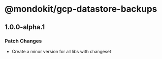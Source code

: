 # @mondokit/gcp-datastore-backups

## 1.0.0-alpha.1

### Patch Changes

- Create a minor version for all libs with changeset
